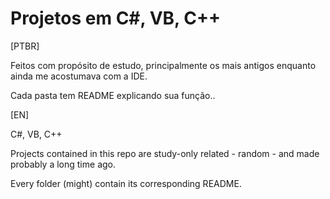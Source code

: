 # Projetos em C#, VB, C++

[PTBR]

Feitos com propósito de estudo, principalmente os mais antigos enquanto ainda me acostumava com a IDE.

Cada pasta tem README explicando sua função.. 

[EN]

C#, VB, C++

Projects contained in this repo are study-only related - random - and made probably a long time ago.

Every folder (might) contain its corresponding README.
